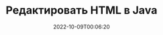---
############################# Static ############################
layout: "auto-gen-editor"
date: 2022-10-09T00:06:20
draft: false
otherformats: doc docx docm dotx xls xlsx xlsm ppt pptx pptm mobi epub mhtml txt xml csv pdf xps msg eml

############################# Head ############################
head_title: "Редактор HTML — редактируйте HTML на Java"
head_description: "Как редактировать HTML в Java, используя несколько строк кода? Используйте API-интерфейсы обработки документов GroupDocs для редактирования, обновления и сохранения файлов более чем 30 форматов."

############################# Header ############################
title: "Редактировать HTML в Java"
description: "Эффективное и надёжное редактирование HTML используя API GroupDocs.Editor for Java, выполняющиеся на серверной стороне, без использования стороннего ПО типа Microsoft Office или Open Office."
bg_image: "https://cms.admin.containerize.com/templates/aspose/App_Themes/V3/images/bg/header1.png"
bg_overlay: false
button:
    enable: true
    icon: "fas fa-arrow-down"
    label: "Скачать бесплатную пробную версию"
    link: "https://downloads.groupdocs.com/editor/java"

############################# SubMenu ############################
submenu:
    enable: true

    left:
        img_alt: "GroupDocs.Editor for Java"
        image: "https://cms.admin.containerize.com/templates/groupdocs/images/product-logos/90x90-noborder/groupdocs-editor-java.png"
        product: "GroupDocs.Editor"
        platform: "Java"

    middle:
        button:

            # button loop
            - link: "https://apireference.groupdocs.com/editor/java"
              text: "Справочник по API"

            # button loop
            - link: "https://github.com/groupdocs-editor"
              text: "Примеры кода"

            # button loop
            - link: "https://products.groupdocs.app/editor/family"
              text: "Живые демонстрации"

            # button loop
            - link: "https://purchase.groupdocs.com/pricing/editor/java"
              text: "Цены"

    right:
        link_download: "https://downloads.groupdocs.com/editor"
        link_learn: "https://docs.groupdocs.com/editor/java"
        link_buy: "https://purchase.groupdocs.com"

############################# About ############################
about:
    enable: true
    title: "О GroupDocs.Editor for Java API"
    content: |
        [GroupDocs.Editor for Java](/ru/editor/java/) API — правильный выбор для редактирования документов и презентаций Microsoft Word, Excel, PowerPoint, Open Office. GroupDocs.Editor — это автономный API, который подходит для серверных и внутренних систем, где требуется высокая производительность. Он не зависит от какого-либо программного обеспечения, такого как Microsoft или Open Office.

############################# Steps ############################
steps:
    enable: true
    title_left: "Шаги по редактированию HTML в Java"
    content_left: |
        [GroupDocs.Editor for Java](/ru/editor/java/) предоставляет разработчикам простой и понятный способ редактирования файлов HTML с помощью нескольких строк кода.
        * Создайте экземпляр класса `Editor` с указанием обязательного пути к файлу или потока и загрузите файл HTML
        * Создайте и установите экземпляр класса `TextEditOptions` для формата файла HTML
        * Вызовите метод `Editor.Edit()` и получите документ HTML в формате HTML, который легко редактируется любым WYSIWYG-редактором.
        * Вызовите метод `Editor.Save()` и сохраните отредактированный файл HTML, используя класс `TextSaveOptions`

        
    title_right: "Системные Требования"
    content_right: |
        Базовое редактирование документа с помощью GroupDocs.Editor for Java API можно выполнить, выполнив несколько простых шагов. Наши API поддерживаются на всех основных платформах и операционных системах. Перед выполнением приведенного ниже кода убедитесь, что в вашей системе предварительно установлены следующие компоненты.

        * Операционные системы: Microsoft Windows, Linux, MacOS
        * Среды разработки: NetBeans, IntelliJ IDEA, Eclipse
        * Фреймворки: Java 7 (1.7) and above
        * Получите последнюю версию GroupDocs.Editor for Java, загруженную с [Maven](https://repository.groupdocs.com/editor/)
        
    code: |        
        ```java
        // Load the HTML file into Editor
        Editor editor = new Editor("source.html");

        // Create and adjust the HTML edit options
        TextEditOptions editOptions = new TextEditOptions();
        
        // Open input HTML document for edit — obtain an intermediate document, that can be edited
        EditableDocument beforeEdit = editor.edit(editOptions);

        // Grab HTML document content and associated resources from editable document
        string content = beforeEdit.getEmbeddedHtml();

        // Send the content to WYSIWYG-editor, edit it there, and send edited content back to the server-side
        // This step simulates a such operation
        string updatedContent = content.replace("text", "Edited text");

        // Grab edited content and resources from WYSIWYG-editor and create a new EditableDocument instance from it
        EditableDocument afterEdit = EditableDocument.fromMarkup(updatedContent, null);

        // Create and adjust the save options
        TextSaveOptions saveOptions = new TextSaveOptions();

        // Save edited HTML document to the file
        editor.save(afterEdit, "edited.html", saveOptions);
        ```
        
############################# Demos ############################
demos:
    enable: true
    title: "Демоверсии редактора HTML"
    content: |
        Отредактируйте HTML прямо сейчас, посетив [живые демонстрации](https://products.groupdocs.app/editor/family). Живая демонстрация имеет следующие преимущества
        
############################# More Formats ############################
more_formats:
    enable: true
    title: "Другие поддерживаемые редакторы"
    content: |
        Вы также можете редактировать файлы других форматов. Пожалуйста, ознакомьтесь с полным списком ниже.


############################# Back to top ###############################
back_to_top:
    enable: true
---